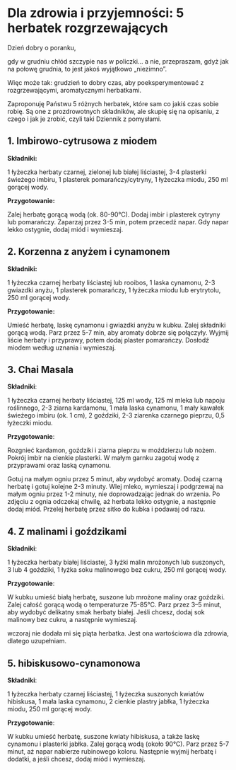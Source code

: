 # Dla zdrowia i przyjemności: 5 herbatek rozgrzewających

Dzień dobry o poranku,

gdy w grudniu chłód szczypie nas w policzki… a nie, przepraszam, gdyż jak na połowę grudnia, to jest jakoś wyjątkowo „niezimno”.

Więc może tak: grudzień to dobry czas, aby poeksperymentować z rozgrzewającymi, aromatycznymi herbatkami.

Zaproponuję Państwu 5 różnych herbatek, które sam co jakiś czas sobie robię. Są one z prozdrowotnych składników, ale skupię się na opisaniu, z czego i jak je zrobić, czyli taki Dziennik z pomysłami.

## 1. Imbirowo-cytrusowa z miodem

**Składniki:**

1 łyżeczka herbaty czarnej, zielonej lub białej liściastej, 3-4 plasterki świeżego imbiru, 1 plasterek pomarańczy/cytryny, 1 łyżeczka miodu, 250 ml gorącej wody.

**Przygotowanie:**

Zalej herbatę gorącą wodą (ok. 80-90°C). Dodaj imbir i plasterek cytryny lub pomarańczy. Zaparzaj przez 3-5 min, potem przecedź napar. Gdy napar lekko ostygnie, dodaj miód i wymieszaj.

## 2. Korzenna z anyżem i cynamonem

**Składniki:**

1 łyżeczka czarnej herbaty liściastej lub rooibos, 1 laska cynamonu, 2-3 gwiazdki anyżu, 1 plasterek pomarańczy, 1 łyżeczka miodu lub erytrytolu, 250 ml gorącej wody.

**Przygotowanie:**

Umieść herbatę, laskę cynamonu i gwiazdki anyżu w kubku. Zalej składniki gorącą wodą. Parz przez 5-7 min, aby aromaty dobrze się połączyły. Wyjmij liście herbaty i przyprawy, potem dodaj plaster pomarańczy. Dosłodź miodem według uznania i wymieszaj.

## 3. Chai Masala

**Składniki**:

1 łyżeczka czarnej herbaty liściastej, 125 ml wody, 125 ml mleka lub napoju roślinnego, 2-3 ziarna kardamonu, 1 mała laska cynamonu, 1 mały kawałek świeżego imbiru (ok. 1 cm), 2 goździki, 2-3 ziarenka czarnego pieprzu, 0,5 łyżeczki miodu.

**Przygotowanie**:

Rozgnieć kardamon, goździki i ziarna pieprzu w moździerzu lub nożem. Pokrój imbir na cienkie plasterki. W małym garnku zagotuj wodę z przyprawami oraz laską cynamonu.

Gotuj na małym ogniu przez 5 minut, aby wydobyć aromaty. Dodaj czarną herbatę i gotuj kolejne 2-3 minuty. Wlej mleko, wymieszaj i podgrzewaj na małym ogniu przez 1-2 minuty, nie doprowadzając jednak do wrzenia. Po zdjęciu z ognia odczekaj chwilę, aż herbata lekko ostygnie, a następnie dodaj miód. Przelej herbatę przez sitko do kubka i podawaj od razu.

## 4. Z malinami i goździkami

**Składniki**:

1 łyżeczka herbaty białej liściastej, 3 łyżki malin mrożonych lub suszonych, 3 lub 4 goździki, 1 łyżka soku malinowego bez cukru, 250 ml gorącej wody.

**Przygotowanie**:

W kubku umieść białą herbatę, suszone lub mrożone maliny oraz goździki. Zalej całość gorącą wodą o temperaturze 75-85°C. Parz przez 3–5 minut, aby wydobyć delikatny smak herbaty białej. Jeśli chcesz, dodaj sok malinowy bez cukru, a następnie wymieszaj.

wczoraj nie dodała mi się piąta herbatka. Jest ona wartościowa dla zdrowia, dlatego uzupełniam.

## 5. hibiskusowo-cynamonowa

**Składniki**:

1 łyżeczka herbaty czarnej liściastej, 1 łyżeczka suszonych kwiatów hibiskusa, 1 mała laska cynamonu, 2 cienkie plastry jabłka, 1 łyżeczka miodu, 250 ml gorącej wody.

**Przygotowanie**:

W kubku umieść herbatę, suszone kwiaty hibiskusa, a także laskę cynamonu i plasterki jabłka. Zalej gorącą wodą (około 90°C). Parz przez 5-7 minut, aż napar nabierze rubinowego koloru. Następnie wyjmij herbatę i dodatki, a jeśli chcesz, dodaj miód i wymieszaj.

